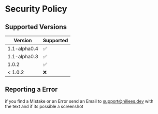 # Security Policy

## Supported Versions


| Version | Supported          |
| ------- | ------------------ |
| 1.1-alpha0.4  | :white_check_mark: |
| 1.1-alpha0.3  | :white_check_mark: |
| 1.0.2   | :white_check_mark: |
| < 1.0.2   | :x:                |

## Reporting a Error

if you find a Mistake or an Error send an Email to support@niliees.dev
with the text and if its possible a screenshot
